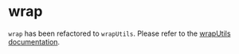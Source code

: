 # wrap

`wrap` has been refactored to `wrapUtils`. Please refer to the
[wrapUtils documentation](wrappers.md).